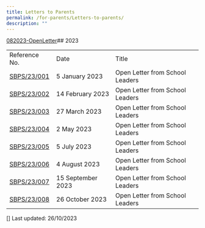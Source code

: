 ```yaml
---
title: Letters to Parents
permalink: /for-parents/Letters-to-parents/
description: ""
---
```

[082023-OpenLetter](/files/open%20letter%20from%20sls_08-2023.pdf)## 2023

| | | |
|---|---|---|
| Reference No. | Date | Title |
| [SBPS/23/001](/files/Open%20Letter%20from%20SLs_01-2023.pdf)| 5 January 2023 | Open Letter from School Leaders |
| [SBPS/23/002](/files/open%20letter%20from%20sls_02-2023.pdf)| 14 February 2023 | Open Letter from School Leaders | 
| [SBPS/23/003](/files/Open%20Letter%20from%20SLs_03-2023.pdf)| 27 March 2023 | Open Letter from School Leaders | 
| [SBPS/23/004](/files/open%20letter%20from%20sls_04-2023.pdf)| 2 May 2023 | Open Letter from School Leaders | 
| [SBPS/23/005](/files/open%20letter%20from%20sls_05-2023.pdf)| 5 July 2023 | Open Letter from School Leaders | 
| [SBPS/23/006](/files/open%20letter%20from%20sls_06-2023.pdf)| 4 August 2023 | Open Letter from School Leaders | 
| [SBPS/23/007](/files/open%20letter%20from%20sls_07-2023.pdf)| 15 September 2023 | Open Letter from School Leaders |
| [SBPS/23/008](/files/open%20letter%20from%20sls_08-2023.pdf)| 26 October 2023 | Open Letter from School Leaders |

[]
Last updated: 26/10/2023